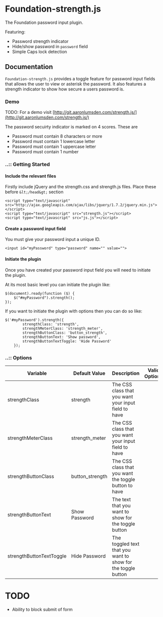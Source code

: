 # Foundation-strength.js
The Foundation password input plugin.

Featuring:
- Password strength indicator
- Hide/show password in `password` field
- Simple Caps lock detection

## Documentation
`Foundation-strength.js` provides a toggle feature for password input fields that allows the user to view or asterisk the password. It also features a strength indicator to show how secure a users password is.

### Demo
TODO: For a demo visit [http://git.aaronlumsden.com/strength.js/](http://git.aaronlumsden.com/strength.js/)

The password secuirty indicator is marked on 4 scores. These are
- Password must contain 8 characters or more
- Password must contain 1 lowercase letter
- Password must contain 1 uppercase letter
- Password must contain 1 number

### ..:: Getting Started
#### Include the relevant files
Firstly include jQuery and the strength.css and strength.js files. Place these before `&lt;/head&gt;` section

```
<script type="text/javascript" src="http://ajax.googleapis.com/ajax/libs/jquery/1.7.2/jquery.min.js"></script>
<script type="text/javascript" src="strength.js"></script>
<script type="text/javascript" src="js.js"></script>
```

#### Create a password input field
You must give your password input a unique ID.

```
<input id="myPassword" type="password" name="" value="">
```

#### Initiate the plugin
Once you have created your password input field you will need to initiate the plugin.

At its most basic level you can initiate the plugin like:

```
$(document).ready(function ($) {
    $("#myPassword").strength();
});
```

If you want to initiate the plugin with options then you can do so like:

```
$('#myPassword').strength({
        strengthClass: 'strength',
        strengthMeterClass: 'strength_meter',
        strengthButtonClass: 'button_strength',
        strengthButtonText: 'Show password',
        strengthButtonTextToggle: 'Hide Password'
    });
```

### ..:: Options
<table>
  <thead>
      <tr>
          <th>Variable</th>
          <th>Default Value</th>
          <th>Description</th>
          <th>Valid Options</th>
      </tr>
  </thead>
  <tbody>
      <tr>
          <td>strengthClass</td>
          <td>strength</td>
          <td>The CSS class that you want your input field to have</td>
          <td></td>
      </tr>
      <tr>
          <td>strengthMeterClass</td>
          <td>strength_meter</td>
          <td>The CSS class that you want your input field to have</td>
          <td></td>
      </tr>
      <tr>
          <td>strengthButtonClass</td>
          <td>button_strength</td>
          <td>The CSS class that you want the toggle button to have</td>
          <td></td>
      </tr>
      <tr>
          <td>strengthButtonText</td>
          <td>Show Password</td>
          <td>The text that you want to show for the toggle button</td>
          <td></td>
      </tr>
      <tr>
          <td>strengthButtonTextToggle</td>
          <td>Hide Password</td>
          <td>The toggled text that you want to show for the toggle button</td>
          <td></td>
      </tr>
  </tbody>
</table>

# TODO
- Ability to block submit of form
